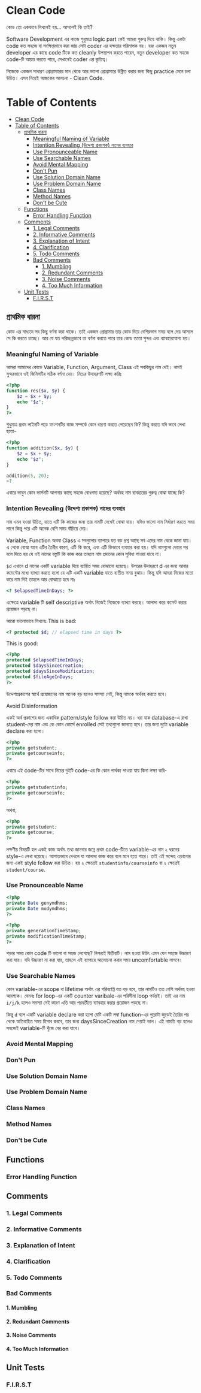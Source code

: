# Clean Code

কোড তো একভাবে লিখলেই হয়... আসলেই কি তাই?

Software Development এর কাজে শুধুমাত্র logic part কেই আমরা গুরুত্ব দিয়ে থাকি। কিন্তু একটা code কত সহজে বা সংক্ষিপ্তভাবে করা জায় সেটা coder এর দক্ষতার পরিমাপক নয়। বরং একজন নতুন developer এর কাছে code টিকে কত cleanly উপস্থাপন করতে পারেন, নতুন developer কত সহজে code-টি আয়ত্ত করতে পারে, সেখানেই coder এর কৃতিত্ব।

নিজেকে একজন সাধারণ প্রোগ্রামারের মান থেকে আর ভালো প্রোগ্রামারে উন্নীত করার জন্য কিছু practice মেনে চলা উচিত। এসব নিয়েই আজকের আলচনা - Clean Code.

# Table of Contents

- [Clean Code](#clean-code)
- [Table of Contents](#table-of-contents)
  - [প্রাথমিক ধারনা](#প্রাথমিক-ধারনা)
    - [Meaningful Naming of Variable](#meaningful-naming-of-variable)
    - [Intention Revealing (উদ্দেশ্য প্রকাশক) নামের ব্যবহার](#intention-revealing-উদ্দেশ্য-প্রকাশক-নামের-ব্যবহার)
    - [Use Pronounceable Name](#use-pronounceable-name)
    - [Use Searchable Names](#use-searchable-names)
    - [Avoid Mental Mapping](#avoid-mental-mapping)
    - [Don&#39;t Pun](#dont-pun)
    - [Use Solution Domain Name](#use-solution-domain-name)
    - [Use Problem Domain Name](#use-problem-domain-name)
    - [Class Names](#class-names)
    - [Method Names](#method-names)
    - [Don&#39;t be Cute](#dont-be-cute)
  - [Functions](#functions)
    - [Error Handling Function](#error-handling-function)
  - [Comments](#comments)
    - [1. Legal Comments](#1-legal-comments)
    - [2. Informative Comments](#2-informative-comments)
    - [3. Explanation of Intent](#3-explanation-of-intent)
    - [4. Clarification](#4-clarification)
    - [5. Todo Comments](#5-todo-comments)
    - [Bad Comments](#bad-comments)
      - [1. Mumbling](#1-mumbling)
      - [2. Redundant Comments](#2-redundant-comments)
      - [3. Noise Comments](#3-noise-comments)
      - [4. Too Much Information](#4-too-much-information)
  - [Unit Tests](#unit-tests)
    - [F.I.R.S.T](#first)

## প্রাথমিক ধারনা

কোড এর মাধ্যমে সব কিছু বর্ণনা করা থাকে। তাই একজন প্রোগ্রামার তার কোড দিয়ে বেশিরভাগ সময় বলে দেয় আসলে সে কি করতে চাচ্ছে। আর যে যত পরিচ্ছন্নভাবে তা বর্ণনা করতে পারে তার কোড ততো সুন্দর এবং ব্যাবহারযোগ্য হয়।

### Meaningful Naming of Variable

আমরা আমাদের কোডে Variable, Function, Argument, Class এই সবকিছুর নাম দেই। নামই সুন্দরভাবে ওই জিনিসটির সঠিক বর্ণনা দেয়। নিচের উদাহরণটি লক্ষ্য করিঃ

```php
<?php
function res($x, $y) {
	$z = $x + $y;
	echo "$z";
}
?>
```

শুধুমাত্র প্রথম লাইনটি পড়ে ফাংশনটির কাজ সম্পর্কে কোন ধারণা করতে পেরেছেন কি?
কিন্তু করতে যদি ভাবে লেখা হতো-

```php
<?php
function addition($x, $y) {
	$z = $x + $y;
	echo "$z";
}

addition(5, 20);
>?
```

এবারে ভাবুন কোন ভার্সনটি আপনার কাছে সহজে বোধগম্য হয়েছে? অর্থবহ নাম ব্যবহারের গুরুত্ব বোঝা যাচ্ছে কি?

### Intention Revealing (উদ্দেশ্য প্রকাশক) নামের ব্যবহার

নাম এমন হওয়া উচিত, যাতে এটি কি কাজের জন্য তার নামটি দেখেই বোঝা যায়। যদিও ভালো নাম নির্ধারণ করতে সময় লাগে কিন্তু পরে এটি অনেক বেশি সময় বাঁচিয়ে দেয়।

Variable, Function অথবা Class এ সবগুলোর ব্যাপারে যত বড় প্রশ্ন আছে সব এদের নাম থেকে জানা যায়। এ থেকে বোঝা যাবে এটির তৈরীর কারণ, এটি কি করে, এবং এটি কিভাবে ব্যবহার করা হয়। যদি নামগুলো দেয়ার পর বলে দিতে হয় যে ওই নামের বস্তুটি কি কাজ করে তাহলে নাম প্রদানের কোন সুবিধা পাওয়া যাবে না।

`$d` এখানে d নামের একটি variable দিয়ে ব্যায়িত সময় বোঝানো হয়েছে। উপরের উদাহরণে d এর জন্য আবার কমেন্টের মধ্যে ব্যাখ্যা করতে হলো যে এটি একটি variable যাতে ব্যতীত সময় বুঝায়। কিন্তু যদি আমরা নিজের মতো করে নাম দিই তাহলে আর বোঝাতে হবে নাঃ

```php
<? $elapsedTimeInDays; ?>
```

এক্ষেত্রে variable টি self descriptive অর্থাৎ নিজেই নিজেকে ব্যাখ্যা করছে। আলাদা করে কমেন্ট করার প্রয়োজন পড়ছে না।

আরো ভালোভাবে লিখলেঃ
This is bad:

```php
<? protected $d; // elapsed time in days ?>
```

This is good:

```php
<?php
protected $elapsedTimeInDays;
protected $daysSinceCreation;
protected $daysSinceModification;
protected $fileAgeInDays;
?>
```

উদ্দেশ্যপ্রকাশের স্বার্থে প্রয়োজনের নাম অনেক বড় হলেও সমস্যা নেই, কিন্তু নামকে অর্থবহ করতে হবে।

Avoid Disinformation

একই অর্থ প্রকাশের জন্য একাধিক pattern/style follow করা উচিত নয়। ধরা যাক database-এ রাখা student-দের নাম এবং কে কোন কোর্সে enrolled সেই তথ্যগুলো জানতে হবে। তার জন্য দুটো variable declare করা হলো।

```php
<?php
private getstudent;
private getcourseinfo;
?>
```

এবারে এই code-টির সাথে নিচের দুইটি code-এর কি কোন পার্থক্য পাওয়া যায় কিনা লক্ষ্য করি-

```php
<?php
private getstudentinfo;
private getcourseinfo;
?>
```

অথবা,

```php
<?php
private getstudent;
private getcourse;
?>
```

লক্ষণীয় বিষয়টি হল একই কাজ অর্থাৎ তথ্য জানবার জন্নে প্রথম code-টিতে variable-এর নাম ২ ধরনের style-এ লেখা হয়েছে। আপাতভাবে দেখলে যা আলাদা কাজ করে বলে মনে হতে পারে। তাই এই সন্দেহ এড়ানোর জন্য একই style follow করা উচিত। হয় ২ ক্ষেত্রেই `studentinfo/courseinfo` বা ২ ক্ষেত্রেই `student/course`.

### Use Pronounceable Name

```php
<?php
private Date genymdhms;
private Date modymdhms;
?>
```

```php
<?php
private generationTimeStamp;
private modificationTimeStamp;
?>
```

পড়ার সময় কোন code টি ভালো বা সহজ লেগেছে? নিশ্চয়ই দ্বিতীয়টি। নাম হওয়া উচিৎ এমন যেন সহজে উচ্চারণ করা যায়। যদি উচ্চারণ না করা যায়, তাহলে এই ব্যাপারে আলোচনা করার সময় uncomfortable লাগবে।

### Use Searchable Names

কোন variable-এর scope বা lifetime অর্থাৎ এর পরিব্যাপ্তি যত বড় হবে, তার নামটিও তত বেশি অর্থবহ হওয়া আবশ্যক। যেমনঃ for loop-এর একটি counter varibale-এর পরিসীমা loop পর্যন্তই। তাই এর নাম `i/j/k` হলেও সমস্যা নেই কারণ এতি আর পরবর্তীতে ব্যাবহার করার প্রয়োজন পড়ছে না।

কিন্তু `d` বলে একটি variable declare করা হলো যেটি একটি লম্বা function-এর পুরোটা জুড়েই তৈরির পর থেকে অতিবাহিত সময় হিসাব করবে, তার জন্য daysSinceCreation নাম দেয়াই ভাল। এই নামতি বড় হলেও সহজেই variable-টি খুঁজে বের করা যাবে।

### Avoid Mental Mapping

### Don't Pun

### Use Solution Domain Name

### Use Problem Domain Name

### Class Names

### Method Names

### Don't be Cute

## Functions

### Error Handling Function

## Comments

### 1. Legal Comments

### 2. Informative Comments

### 3. Explanation of Intent

### 4. Clarification

### 5. Todo Comments

### Bad Comments

#### 1. Mumbling

#### 2. Redundant Comments

#### 3. Noise Comments

#### 4. Too Much Information

## Unit Tests

### F.I.R.S.T
